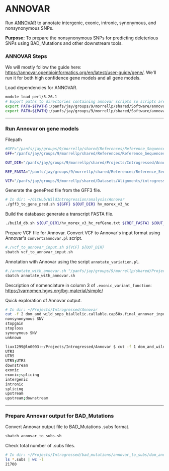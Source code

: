 # ANNOVAR

Run [ANNOVAR](https://annovar.openbioinformatics.org/en/latest/) to annotate intergenic, exonic, intronic, synonymous, and nonsynonymous SNPs.

**Purpose:** To prepare the nonsynonymous SNPs for predicting deleterious SNPs using BAD_Mutations and other downstream tools.

### ANNOVAR Steps

We will mostly follow the guide here: https://annovar.openbioinformatics.org/en/latest/user-guide/gene/. We'll run it for both high confidence gene models and all gene models.

Load dependencies for ANNOVAR.

```bash
module load perl/5.26.1
# Export paths to directories containing annovar scripts so scripts are calleble from anywhere without specifying the path
export PATH=${PATH}:/panfs/jay/groups/9/morrellp/shared/Software/annovar
export PATH=${PATH}:/panfs/jay/groups/9/morrellp/shared/Software/annovar_conversion_tools
```

---

### Run Annovar on gene models

Filepath

```bash
#GFF="/panfs/jay/groups/9/morrellp/shared/References/Reference_Sequences/Barley/Morex_v3/PhytozomeV13_HvulgareMorex_V3/annotation/HvulgareMorex_702_V3.gene.parts.gff3"
GFF="/panfs/jay/groups/9/morrellp/shared/References/Reference_Sequences/Barley/Morex_v3/gene_annotation/Hv_Morex.pgsb.Jul2020.HC.sorted.parts.gff3.gz"

OUT_DIR="/panfs/jay/groups/9/morrellp/shared/Projects/Introgressed/Annovar"

REF_FASTA="/panfs/jay/groups/9/morrellp/shared/References/Reference_Sequences/Barley/Morex_v3/Barley_MorexV3_pseudomolecules_parts.fasta"

VCF="/panfs/jay/groups/9/morrellp/shared/Datasets/Alignments/introgression_project/all_dom_and_wild/Filtered/dom_and_wild_snps_biallelic.callable.cap50x.final.vcf.gz"
```

Generate the genePred file from the GFF3 file.

```bash
# In dir: ~/GitHub/WildIntrogression/analysis/Annovar
./gff3_to_gene_pred.sh ${GFF} ${OUT_DIR} hv_morex_v3_hc
```

Build the database: generate a transcript FASTA file.

```bash
./build_db.sh ${OUT_DIR}/hv_morex_v3_hc_refGene.txt ${REF_FASTA} ${OUT_DIR} hv_morex_v3_hc
```

Prepare VCF file for Annovar. Convert VCF to Annovar's input format using Annovar's `convert2annovar.pl` script.

```bash
#./vcf_to_annovar_input.sh ${VCF} ${OUT_DIR}
sbatch vcf_to_annovar_input.sh
```

Annotation with Annovar using the script `annotate_variation.pl`.

```bash
#./annotate_with_annovar.sh "/panfs/jay/groups/9/morrellp/shared/Projects/Introgressed/Annovar/dom_and_wild_snps_biallelic.callable.cap50x.final_annovar_input.txt" ${OUT_DIR} "hv_morex_v3_hc"
sbatch annotate_with_annovar.sh
```

Description of nomenclature in column 3 of `.exonic_variant_function`: https://varnomen.hgvs.org/bg-material/simple/

Quick exploration of Annovar output.

```bash
# In dir: ~/Projects/Introgressed/Annovar
cut -f 2 dom_and_wild_snps_biallelic.callable.cap50x.final_annovar_input.txt.exonic_variant_function | sort -uV
nonsynonymous SNV
stopgain
stoploss
synonymous SNV
unknown

liux1299@ln0003:~/Projects/Introgressed/Annovar $ cut -f 1 dom_and_wild_snps_biallelic.callable.cap50x.final_annovar_input.txt.variant_function | sort -uV
UTR3
UTR5
UTR5;UTR3
downstream
exonic
exonic;splicing
intergenic
intronic
splicing
upstream
upstream;downstream
```

---

### Prepare Annovar output for BAD_Mutations

Convert Annovar output file to BAD_Mutations .subs format.

```bash
sbatch annovar_to_subs.sh
```

Check total number of .subs files.

```bash
# In dir: ~/Projects/Introgressed/bad_mutations/annovar_to_subs/dom_and_wild_snps
ls *.subs | wc -l
21700
```

